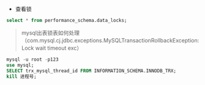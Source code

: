 * 查看锁

```sql
select * from performance_schema.data_locks;
```

> mysql出表锁表如何处理（com.mysql.cj.jdbc.exceptions.MySQLTransactionRollbackException: Lock wait timeout exc）

```sql
mysql -u root -p123
use mysql;
SELECT trx_mysql_thread_id FROM INFORMATION_SCHEMA.INNODB_TRX;
kill 进程号;
```
